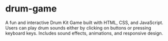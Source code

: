 # drum-game
A fun and interactive Drum Kit Game built with HTML, CSS, and JavaScript. Users can play drum sounds either by clicking on buttons or pressing keyboard keys. Includes sound effects, animations, and responsive design.
